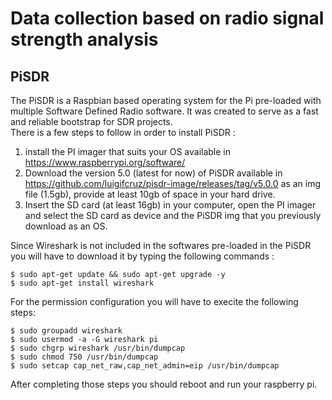 # Data collection based on radio signal strength analysis 
## PiSDR
The PiSDR is a Raspbian based operating system for the Pi pre-loaded with multiple Software Defined Radio software. It was created to serve as a fast and reliable bootstrap for SDR projects.  
There is a few steps to follow in order to install PiSDR :  
1. install the PI imager that suits your OS available in https://www.raspberrypi.org/software/
2. Download the version 5.0 (latest for now) of PiSDR available in https://github.com/luigifcruz/pisdr-image/releases/tag/v5.0.0 as an img file (1.5gb), provide at least 10gb of space in your hard drive.  
3. Insert the SD card (at least 16gb) in your computer, open the PI imager and select the SD card as device and the PiSDR img that you previously download as an OS.  

Since Wireshark is not included in the softwares pre-loaded in the PiSDR you will have to download it by typing the following commands :   
```
$ sudo apt-get update && sudo apt-get upgrade -y
$ sudo apt-get install wireshark 
```
For the permission configuration you will have to execite the following steps: 
```
$ sudo groupadd wireshark
$ sudo usermod -a -G wireshark pi
$ sudo chgrp wireshark /usr/bin/dumpcap
$ sudo chmod 750 /usr/bin/dumpcap
$ sudo setcap cap_net_raw,cap_net_admin=eip /usr/bin/dumpcap
```
After completing those steps you should reboot and run your raspberry pi. 
